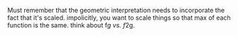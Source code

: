 Must remember that the geometric interpretation needs to incorporate the fact that it's scaled. impolicitly, you want to scale things so that max of each function is the same. think about f*g vs. f*2g.
